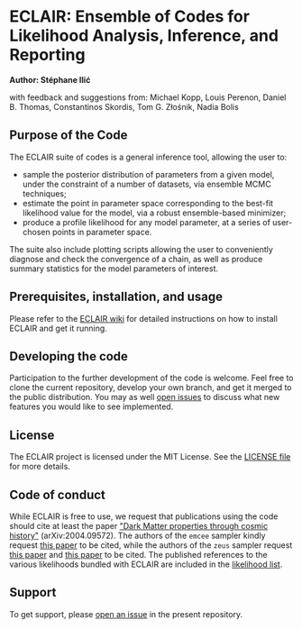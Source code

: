 # ECLAIR: Ensemble of Codes for Likelihood Analysis, Inference, and Reporting

**Author: Stéphane Ilić**

with feedback and suggestions from: Michael Kopp, Louis Perenon, Daniel B. Thomas, Constantinos Skordis, Tom G. Złośnik, Nadia Bolis

## Purpose of the Code

The ECLAIR suite of codes is a general inference tool, allowing the user to:
- sample the posterior distribution of parameters from a given model, under the constraint of a number of datasets, via ensemble MCMC techniques;
- estimate the point in parameter space corresponding to the best-fit likelihood value for the model, via a robust ensemble-based minimizer;
- produce a profile likelihood for any model parameter, at a series of user-chosen points in parameter space.

The suite also include plotting scripts allowing the user to conveniently diagnose and check the convergence of a chain, as well as produce summary statistics for the model parameters of interest.

## Prerequisites, installation, and usage

Please refer to the [ECLAIR wiki](https://github.com/s-ilic/ECLAIR/wiki) for detailed instructions on how to install ECLAIR and get it running.

## Developing the code

Participation to the further development of the code is welcome. Feel free to clone the current repository, develop your own branch, and get it merged to the public distribution. You may as well [open issues](https://github.com/s-ilic/ECLAIR/issues) to discuss what new features you would like to see implemented.

## License

The ECLAIR project is licensed under the MIT License. See the [LICENSE file](https://github.com/s-ilic/ECLAIR/blob/master/LICENSE) for more details.

## Code of conduct

While ECLAIR is free to use, we request that publications using the code should cite at least the paper ["Dark Matter properties through cosmic history"](https://arxiv.org/abs/2004.09572) (arXiv:2004.09572). The authors of the `emcee` sampler kindly request [this paper](https://arxiv.org/abs/1202.3665) to be cited, while the authors of the `zeus` sampler request [this paper](https://arxiv.org/abs/2002.06212) and [this paper](https://arxiv.org/abs/2105.03468) to be cited. The published references to the various likelihoods bundled with ECLAIR are included in the [likelihood list](https://github.com/s-ilic/ECLAIR/blob/master/likelihoods/README.md).

## Support

To get support, please [open an issue](https://github.com/s-ilic/ECLAIR/issues) in the present repository.
